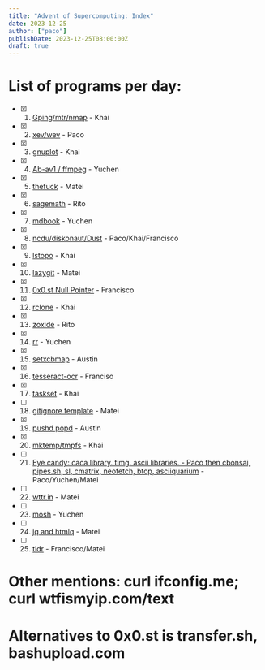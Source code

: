 ```yaml
---
title: "Advent of Supercomputing: Index"
date: 2023-12-25
author: ["paco"]
publishDate: 2023-12-25T08:00:00Z
draft: true 
---
```


# List of programs per day:


- [x] 1. [Gping/mtr/nmap](/posts/advent-of-scc-1) - Khai
- [x] 2. [xev/wev](/posts/advent-of-scc-2)  - Paco
- [x] 3. [gnuplot](/posts/advent-of-scc-3) - Khai
- [x] 4. [Ab-av1 / ffmpeg](/posts/advent-of-scc-4) - Yuchen
- [x] 5. [thefuck](/posts/advent-of-scc-5) - Matei
- [x] 6. [sagemath](/posts/advent-of-scc-6) - Rito
- [x] 7. [mdbook](/posts/advent-of-scc-7) - Yuchen
- [x] 8. [ncdu/diskonaut/Dust](/posts/advent-of-scc-8) - Paco/Khai/Francisco
- [x] 9. [lstopo](/posts/advent-of-scc-9) - Khai
- [x] 10. [lazygit](/posts/advent-of-scc-10) - Matei
- [x] 11. [0x0.st Null Pointer](/posts/advent-of-scc-11) - Francisco
- [x] 12. [rclone](/posts/advent-of-scc-12) - Khai
- [x] 13. [zoxide](/posts/advent-of-scc-13) - Rito
- [x] 14. [rr](/posts/advent-of-scc-14) - Yuchen
- [x] 15. [setxcbmap](/posts/advent-of-scc-15) - Austin
- [x] 16. [tesseract-ocr](/posts/advent-of-scc-16) - Franciso
- [x] 17. [taskset](/posts/advent-of-scc-17) - Khai
- [ ] 18. [gitignore template](/posts/advent-of-scc-18) - Matei
- [x] 19. [pushd popd](/posts/advent-of-scc-19) - Austin
- [x] 20. [mktemp/tmpfs](/posts/advent-of-scc-20) - Khai
- [ ] 21. [Eye candy: caca library. timg. ascii libraries. - Paco then cbonsai, pipes.sh, sl, cmatrix, neofetch, btop, asciiquarium](/posts/advent-of-scc-21) - Paco/Yuchen/Matei
- [ ] 22. [wttr.in](/posts/advent-of-scc-22) - Matei
- [ ] 23. [mosh](/posts/advent-of-scc-23) - Yuchen
- [ ] 24. [jq and htmlq](/posts/advent-of-scc-24) - Matei
- [ ] 25. [tldr](/posts/advent-of-scc-25) - Francisco/Matei

# Other mentions: curl ifconfig.me; curl wtfismyip.com/text
# Alternatives to 0x0.st is transfer.sh, bashupload.com
